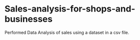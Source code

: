 # Sales-analysis-for-shops-and-businesses
Performed Data Analysis of sales using a dataset in a csv file.
